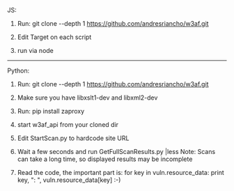 JS:

1. Run: git clone --depth 1 https://github.com/andresriancho/w3af.git

2. Edit Target on each script

3. run via node

----------------------------------------------------------------------------------

Python:

1. Run: git clone --depth 1 https://github.com/andresriancho/w3af.git

2. Make sure you have libxslt1-dev and libxml2-dev

3. Run: pip install zaproxy

4. start w3af_api from your cloned dir

5. Edit StartScan.py to hardcode site URL

6. Wait a few seconds and run GetFullScanResults.py |less
	Note: Scans can take a long time, so displayed results may be incomplete

7. Read the code, the important part is:
	 for key in vuln.resource_data:
		print key, ": ", vuln.resource_data[key]
	:-)


